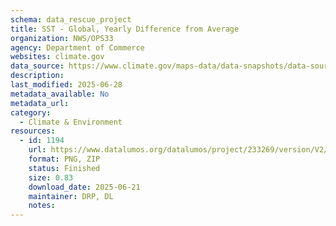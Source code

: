 ```yaml
---
schema: data_rescue_project 
title: SST - Global, Yearly Difference from Average
organization: NWS/OPS33
agency: Department of Commerce
websites: climate.gov
data_source: https://www.climate.gov/maps-data/data-snapshots/data-source/sst-global-yearly-difference-average
description: 
last_modified: 2025-06-28
metadata_available: No
metadata_url: 
category:
  - Climate & Environment 
resources:
  - id: 1194
    url: https://www.datalumos.org/datalumos/project/233269/version/V2/view
    format: PNG, ZIP
    status: Finished
    size: 0.83
    download_date: 2025-06-21
    maintainer: DRP, DL
    notes: 
---
```

